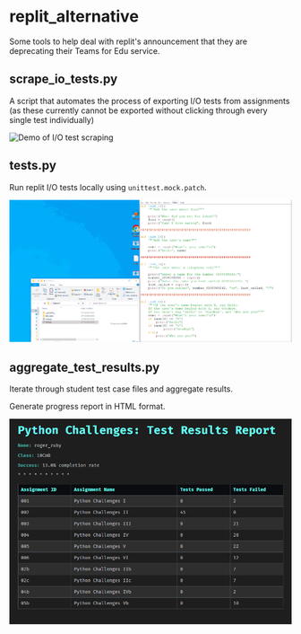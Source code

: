 # replit_alternative

Some tools to help deal with replit's announcement that they are deprecating their Teams for Edu service.

## scrape_io_tests.py

A script that automates the process of exporting I/O tests from assignments (as these currently cannot be exported without clicking through every single test individually)

![Demo of I/O test scraping](assets/replit_io_tests_export.gif)

## tests.py

Run replit I/O tests locally using `unittest.mock.patch`.

![Demo of I/O test running](assets/replit_io_test_runner.gif)

## aggregate_test_results.py

Iterate through student test case files and aggregate results.

Generate progress report in HTML format.

![Test Result Report](assets/test_results_report.png)